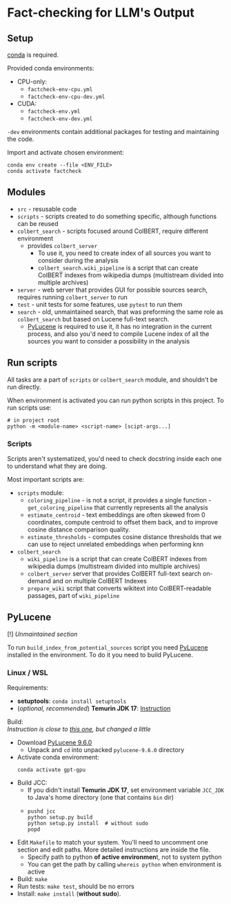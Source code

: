 # Fact-checking for LLM's Output 

## Setup

[conda](https://conda.io/projects/conda/en/latest/user-guide/install/index.html) is required.

Provided conda environments:
 * CPU-only:
   * `factcheck-env-cpu.yml`
   * `factcheck-env-cpu-dev.yml`
 * CUDA:
   * `factcheck-env.yml`
   * `factcheck-env-dev.yml`

`-dev` environments contain additional packages for testing and maintaining the code.

Import and activate chosen environment:
```shell
conda env create --file <ENV_FILE>
conda activate factcheck
```

## Modules

* `src` - resusable code
* `scripts` - scripts created to do something specific, although functions can be reused
* `colbert_search` - scripts focused around ColBERT, require different environment
  * provides `colbert_server`
    * To use it, you need to create index of all sources you want to consider during the analysis
    * `colbert_search.wiki_pipeline` is a script that can create ColBERT indexes from wikipedia dumps
      (multistream divided into multiple archives)
* `server` - web server that provides GUI for possible sources search, requires running `colbert_server` to run
* `test` - unit tests for some features, use `pytest` to run them
* `search` - old, unmaintained search, that was preforming the same role as `colbert_search`
  but based on Lucene full-text search.
   * [PyLucene](#pylucene) is required to use it,
  it has no integration in the current process, and also you'd need to compile Lucene index
  of all the sources you want to consider a possibility in the analysis 



## Run scripts

All tasks are a part of `scripts` or `colbert_search` module, and shouldn't be run directly.

When environment is activated you can run python scripts in this project.
To run scripts use:
```shell
# in project root
python -m <module-name> <script-name> [scipt-args...]
```

### Scripts

Scripts aren't systematized, you'd need to check docstring inside each one to understand what they are doing.

Most important scripts are:
 * `scripts` module:
   * `coloring_pipeline` - is not a script,
     it provides a single function - `get_coloring_pipeline` that currently represents all the analysis
   * `estimate_centroid` - text embeddings are often skewed from 0 coordinates, compute centroid to offset them back,
      and to improve cosine distance comparison quality.
   * `estimate_thresholds` - computes cosine distance thresholds that we can use to reject unrelated 
     embeddings when performing knn
 * `colbert_search`
   * `wiki_pipeline` is a script that can create ColBERT indexes from wikipedia dumps
     (multistream divided into multiple archives)
   * `colbert_server` server that provides ColBERT full-text search on-demand and on multiple ColBERT Indexes
   * `prepare_wiki` script that converts wikitext into ColBERT-readable passages, part of `wiki_pipeline`

## PyLucene

[!] _Unmaintained section_

To run `build_index_from_potential_sources` script you need [PyLucene](https://lucene.apache.org/pylucene/) installed in the environment.
To do it you need to build PyLucene.

### Linux / WSL

Requirements:
 * **setuptools**: `conda install setuptools`
 * (_optional, recommended_) **Temurin JDK 17**: [Instruction](https://adoptium.net/installation/linux/)

Build:\
_Instruction is close to [this one](https://lucene.apache.org/pylucene/install.html), but changed a little_
* Download [PyLucene 9.6.0](https://dlcdn.apache.org/lucene/pylucene/pylucene-9.6.0-src.tar.gz)
  * Unpack and `cd` into unpacked `pylucene-9.6.0` directory
* Activate conda environment:
  ```shell
  conda activate gpt-gpu
  ```
* Build JCC:
  * If you didn't install **Temurin JDK 17**, set environment variable `JCC_JDK` to Java's home directory (one that contains `bin` dir)
  * ```shell
    pushd jcc
    python setup.py build
    python setup.py install  # without sudo
    popd
    ```
* Edit `Makefile` to match your system. You'll need to uncomment one section and edit paths. More detailed instructions are inside the file.
  * Specify path to python **of active environmen**t, not to system python
  * You can get the path by calling `whereis python` when environment is active
* Build: `make`
* Run tests: `make test`, should be no errors
* Install: `make install` (**without sudo**). 
